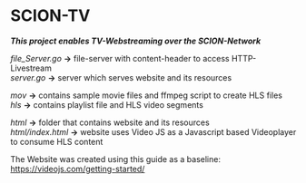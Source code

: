 # SCION-TV</br>
***This project enables TV-Webstreaming over the SCION-Network***</br>

*file_Server.go*  __->__  file-server with content-header to access HTTP-Livestream</br>
*server.go*  __->__  server which serves website and its resources</br>

*mov*  __->__  contains sample movie files and ffmpeg script to create HLS files</br> 
*hls*  __->__  contains playlist file and HLS video segments</br>

*html*  __->__  folder that contains website and its resources</br>
*html/index.html*  __->__  website uses Video JS as a Javascript based Videoplayer to consume HLS content</br>

The Website was created using this guide as a baseline:</br>
https://videojs.com/getting-started/
